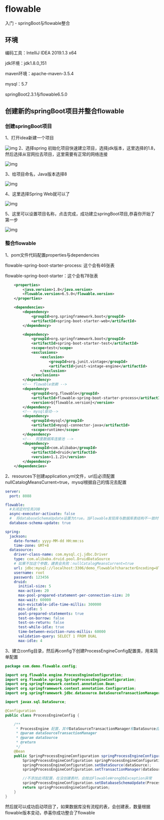# flowable

入门 - springBoot与flowable整合

## 环境
编码工具：IntelliJ IDEA 2019.1.3 x64

jdk环境：jdk1.8.0_151

maven环境：apache-maven-3.5.4

mysql：5.7

springBoot2.3.1与flowable6.5.0
## 创建新的springBoot项目并整合flowable
### 创建springBoot项目
1、打开idea新建一个项目

![img](../../../.vuepress/public/img/oa/introduction/1.png)
2、选择spring 初始化项目快速建立项目，选择jdk版本，这里选择的1.8，然后选择从官网拉去项目，这里需要有正常的网络连接

![img](../../../.vuepress/public/img/oa/introduction/2.png)

3、给项目命名，Java版本选择8

![img](../../../.vuepress/public/img/oa/introduction/3.png)

4、这里选择Spring Web就可以了

![img](../../../.vuepress/public/img/oa/introduction/4.png)

5、这里可以设置项目名称，点击完成，成功建立springBoot项目,恭喜你开始了第一步

![img](../../../.vuepress/public/img/oa/introduction/5.png)

### 整合flowable
1、pom文件代码配置properties与dependencies

flowable-spring-boot-starter-process: 这个会有46张表

flowable-spring-boot-starter：这个会有78张表

```xml
    <properties>
        <java.version>1.8</java.version>
        <flowable.version>6.5.0</flowable.version>
    </properties>

    <dependencies>
        <dependency>
            <groupId>org.springframework.boot</groupId>
            <artifactId>spring-boot-starter-web</artifactId>
        </dependency>

        <dependency>
            <groupId>org.springframework.boot</groupId>
            <artifactId>spring-boot-starter-test</artifactId>
            <scope>test</scope>
            <exclusions>
                <exclusion>
                    <groupId>org.junit.vintage</groupId>
                    <artifactId>junit-vintage-engine</artifactId>
                </exclusion>
            </exclusions>
        </dependency>
        <!-- flowable依赖 -->
        <dependency>
            <groupId>org.flowable</groupId>
            <artifactId>flowable-spring-boot-starter-process</artifactId>
            <version>${flowable.version}</version>
        </dependency>
        <!-- mysql驱动-->
        <dependency>
            <groupId>mysql</groupId>
            <artifactId>mysql-connector-java</artifactId>
            <scope>runtime</scope>
        </dependency>
        <!--  阿里数据库连接池 -->
        <dependency>
            <groupId>com.alibaba</groupId>
            <artifactId>druid</artifactId>
            <version>1.1.21</version>
        </dependency>
    </dependencies>
```

2、resources下创建application.yml文件，url后必须配置nullCatalogMeansCurrent=true，mysql根据自己的情况去配置

```yaml
server:
  port: 8088

flowable:
  #关闭定时任务JOB
  async-executor-activate: false
  #  将databaseSchemaUpdate设置为true。当Flowable发现库与数据库表结构不一致时，会自动将数据库表结构升级至新版本。
  database-schema-update: true

spring:
  jackson:
    date-format: yyyy-MM-dd HH:mm:ss
    time-zone: GMT+8
  datasource:
    driver-class-name: com.mysql.cj.jdbc.Driver
    type: com.alibaba.druid.pool.DruidDataSource
    # 如果不加这个参数，建表会失败：nullCatalogMeansCurrent=true
    url: jdbc:mysql://localhost:3306/demo_flowable?characterEncoding=UTF-8&rewriteBatchedStatements=true&useSSL=false&allowPublicKeyRetrieval=true&serverTimezone=Asia/Shanghai&nullCatalogMeansCurrent=true
    username: root
    password: 123456
    druid:
      initial-size: 5
      max-active: 20
      max-pool-prepared-statement-per-connection-size: 20
      max-wait: 60000
      min-evictable-idle-time-millis: 300000
      min-idle: 5
      pool-prepared-statements: true
      test-on-borrow: false
      test-on-return: false
      test-while-idle: true
      time-between-eviction-runs-millis: 60000
      validation-query: SELECT 1 FROM DUAL
      max-idle: 4
```
3、建立config目录，然后再config下创建ProcessEngineConfig配置类，用来简单配置

```java
package com.demo.flowable.config;

import org.flowable.engine.ProcessEngineConfiguration;
import org.flowable.spring.SpringProcessEngineConfiguration;
import org.springframework.context.annotation.Bean;
import org.springframework.context.annotation.Configuration;
import org.springframework.jdbc.datasource.DataSourceTransactionManager;

import javax.sql.DataSource;

@Configuration
public class ProcessEngineConfig {

    /**
     * ProcessEngine 配置，其中DataSourceTransactionManager和DataSource自动注入
     * @param dataSourceTransactionManager
     * @param dataSource
     * @return
     */
    @Bean
    public SpringProcessEngineConfiguration springProcessEngineConfiguration(DataSourceTransactionManager dataSourceTransactionManager,DataSource dataSource) {
        SpringProcessEngineConfiguration springProcessEngineConfiguration = new SpringProcessEngineConfiguration();
        springProcessEngineConfiguration.setDataSource(dataSource);
        springProcessEngineConfiguration.setTransactionManager(dataSourceTransactionManager);

        //不添加此项配置，在没创建表时，会抛出FlowableWrongDbException异常
        springProcessEngineConfiguration.setDatabaseSchemaUpdate(ProcessEngineConfiguration.DB_SCHEMA_UPDATE_TRUE);
        return springProcessEngineConfiguration;
    }
}
```
然后就可以成功启动项目了，如果数据库没有流程的表，会创建表，数量根据flowable版本变动，恭喜你成功整合了flowable
